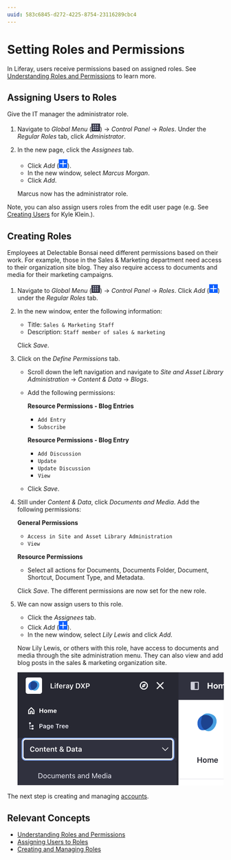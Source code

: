 ```yaml
---
uuid: 583c6845-d272-4225-8754-23116289cbc4
---
```

# Setting Roles and Permissions

In Liferay, users receive permissions based on assigned roles. See [Understanding Roles and Permissions](https://learn.liferay.com/en/w/dxp/users-and-permissions/roles-and-permissions/understanding-roles-and-permissions) to learn more.

## Assigning Users to Roles

Give the IT manager the administrator role.

1. Navigate to _Global Menu_ (![Global Menu](../../images/icon-applications-menu.png)) &rarr; _Control Panel_ &rarr; _Roles_. Under the _Regular Roles_ tab, click _Administrator_.

1. In the new page, click the _Assignees_ tab. 

   - Click _Add_ (![Add icon](../../images/icon-add.png)). 
   - In the new window, select _Marcus Morgan_. 
   - Click _Add_. 

   Marcus now has the administrator role.

Note, you can also assign users roles from the edit user page (e.g. See [Creating Users](./managing-users.md#creating-users) for Kyle Klein.).

## Creating Roles

Employees at Delectable Bonsai need different permissions based on their work. For example, those in the Sales & Marketing department need access to their organization site blog. They also require access to documents and media for their marketing campaigns.

1. Navigate to _Global Menu_ (![Global Menu](../../images/icon-applications-menu.png)) &rarr; _Control Panel_ &rarr; _Roles_. Click _Add_ (![Add icon](../../images/icon-add.png)) under the _Regular Roles_ tab.

1. In the new window, enter the following information:

   * Title: `Sales & Marketing Staff`
   * Description: `Staff member of sales & marketing`

   Click _Save_.

1. Click on the _Define Permissions_ tab. 

   * Scroll down the left navigation and navigate to _Site and Asset Library Administration_ &rarr; _Content & Data_ &rarr; _Blogs_. 
   * Add the following permissions:

      **Resource Permissions - Blog Entries**
      - `Add Entry`
      - `Subscribe`

      **Resource Permissions - Blog Entry**
      - `Add Discussion`
      - `Update`
      - `Update Discussion`
      - `View`

   * Click _Save_.

1. Still under _Content & Data_, click _Documents and Media_. Add the following permissions:

   **General Permissions**
   - `Access in Site and Asset Library Administration`
   - `View`

   **Resource Permissions**
   - Select all actions for Documents, Documents Folder, Document, Shortcut, Document Type, and Metadata.

   Click _Save_. The different permissions are now set for the new role.

1. We can now assign users to this role. 

   * Click the _Assignees_ tab. 
   * Click _Add_ (![Add icon](../../images/icon-add.png)). 
   * In the new window, select _Lily Lewis_ and click _Add_. 

   Now Lily Lewis, or others with this role, have access to documents and media through the site administration menu. They can also view and add blog posts in the sales & marketing organization site.

   ![Lily Lewis has access to documents and media.](./setting-roles-and-permissions/images/01.png)

The next step is creating and managing [accounts](./working-with-accounts.md).

## Relevant Concepts

- [Understanding Roles and Permissions](https://learn.liferay.com/en/w/dxp/users-and-permissions/roles-and-permissions/understanding-roles-and-permissions)
- [Assigning Users to Roles](https://learn.liferay.com/en/w/dxp/users-and-permissions/roles-and-permissions/assigning-users-to-roles)
- [Creating and Managing Roles](https://learn.liferay.com/en/w/dxp/users-and-permissions/roles-and-permissions/creating-and-managing-roles)
